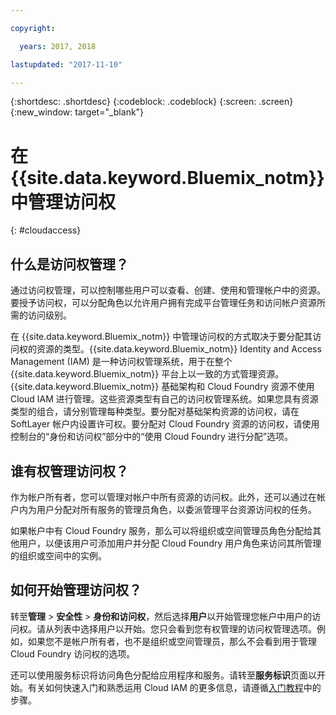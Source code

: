 ```yaml
---

copyright:

  years: 2017, 2018

lastupdated: "2017-11-10"

---
```


{:shortdesc: .shortdesc}
{:codeblock: .codeblock}
{:screen: .screen}
{:new_window: target="_blank"}

# 在 {{site.data.keyword.Bluemix_notm}} 中管理访问权
{: #cloudaccess}

## 什么是访问权管理？

通过访问权管理，可以控制哪些用户可以查看、创建、使用和管理帐户中的资源。要授予访问权，可以分配角色以允许用户拥有完成平台管理任务和访问帐户资源所需的访问级别。

在 {{site.data.keyword.Bluemix_notm}} 中管理访问权的方式取决于要分配其访问权的资源的类型。{{site.data.keyword.Bluemix_notm}} Identity and Access Management (IAM) 是一种访问权管理系统，用于在整个 {{site.data.keyword.Bluemix_notm}} 平台上以一致的方式管理资源。{{site.data.keyword.Bluemix_notm}} 基础架构和 Cloud Foundry 资源不使用 Cloud IAM 进行管理。这些资源类型有自己的访问权管理系统。如果您具有资源类型的组合，请分别管理每种类型。要分配对基础架构资源的访问权，请在 SoftLayer 帐户内设置许可权。要分配对 Cloud Foundry 资源的访问权，请使用控制台的“身份和访问权”部分中的“使用 Cloud Foundry 进行分配”选项。

## 谁有权管理访问权？

作为帐户所有者，您可以管理对帐户中所有资源的访问权。此外，还可以通过在帐户内为用户分配对所有服务的管理员角色，以委派管理平台资源访问权的任务。

如果帐户中有 Cloud Foundry 服务，那么可以将组织或空间管理员角色分配给其他用户，以便该用户可添加用户并分配 Cloud Foundry 用户角色来访问其所管理的组织或空间中的实例。


## 如何开始管理访问权？

转至**管理** &gt; **安全性** &gt; **身份和访问权**，然后选择**用户**以开始管理您帐户中用户的访问权。请从列表中选择用户以开始。您只会看到您有权管理的访问权管理选项。例如，如果您不是帐户所有者，也不是组织或空间管理员，那么不会看到用于管理 Cloud Foundry 访问权的选项。

还可以使用服务标识将访问角色分配给应用程序和服务。请转至**服务标识**页面以开始。有关如何快速入门和熟悉运用 Cloud IAM 的更多信息，请遵循[入门教程](/docs/iam/quickstart.html#getstarted)中的步骤。
